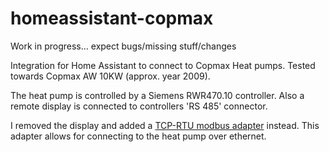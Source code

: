 # homeassistant-copmax

Work in progress... expect bugs/missing stuff/changes

Integration for Home Assistant to connect to Copmax Heat pumps.
Tested towards Copmax AW 10KW (approx. year 2009).

The heat pump is controlled by a Siemens RWR470.10 controller.
Also a remote display is connected to controllers 'RS 485' connector.

I removed the display and added a [TCP-RTU modbus adapter](https://www.pusr.com/products/modbus-serial-to-ethernet-converters-usr-tcp232-410s.html) instead.
This adapter allows for connecting to the heat pump over ethernet.
